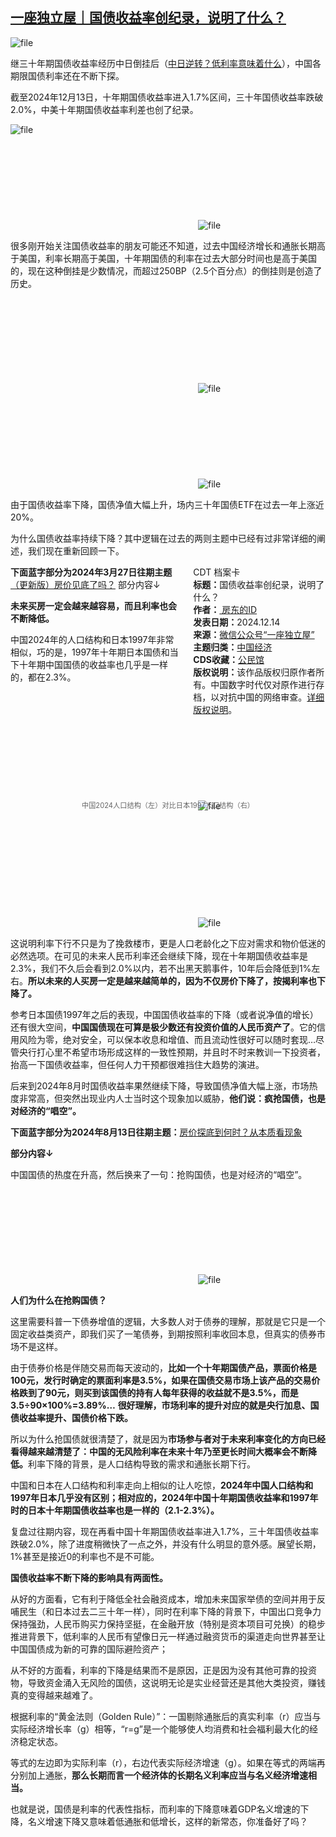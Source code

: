 <!--1734176719000-->
[一座独立屋｜国债收益率创纪录，说明了什么？](https://chinadigitaltimes.net/chinese/713974.html)
------

<p><img decoding="async" src="https://chinadigitaltimes.net/chinese/files/2024/12/image-1734176697057.png" alt="file"></p><p>继三十年期国债收益率经历中日倒挂后（<a href="https://mp.weixin.qq.com/s?__biz=Mzg5ODU0NjIxNA==&amp;mid=2247491195&amp;idx=1&amp;sn=69d243eaef0281d3a555407ffbf7b773&amp;scene=21#wechat_redirect">中日逆转？低利率意味着什么</a>），中国各期限国债利率还在不断下探。</p><p>截至2024年12月13日，十年期国债收益率进入1.7%区间，三十年国债收益率跌破2.0%，中美十年期国债收益率利差也创了纪录。</p><p><img decoding="async" src="https://chinadigitaltimes.net/chinese/files/2024/12/image-1734176159511.png" alt="file"><br><img decoding="async" src="data:image/svg+xml,%3Csvg%20xmlns='http://www.w3.org/2000/svg'%20viewBox='0%200%200%200'%3E%3C/svg%3E" alt="file" data-lazy-src="https://chinadigitaltimes.net/chinese/files/2024/12/image-1734176164391.png"><noscript><img decoding="async" src="https://chinadigitaltimes.net/chinese/files/2024/12/image-1734176164391.png" alt="file"></noscript></p><p>很多刚开始关注国债收益率的朋友可能还不知道，过去中国经济增长和通胀长期高于美国，利率长期高于美国，十年期国债的利率在过去大部分时间也是高于美国的，现在这种倒挂是少数情况，而超过250BP（2.5个百分点）的倒挂则是创造了历史。</p><p><img decoding="async" src="data:image/svg+xml,%3Csvg%20xmlns='http://www.w3.org/2000/svg'%20viewBox='0%200%200%200'%3E%3C/svg%3E" alt="file" data-lazy-src="https://chinadigitaltimes.net/chinese/files/2024/12/image-1734176178285.png"><noscript><img decoding="async" src="https://chinadigitaltimes.net/chinese/files/2024/12/image-1734176178285.png" alt="file"></noscript><br><img decoding="async" src="data:image/svg+xml,%3Csvg%20xmlns='http://www.w3.org/2000/svg'%20viewBox='0%200%200%200'%3E%3C/svg%3E" alt="file" data-lazy-src="https://chinadigitaltimes.net/chinese/files/2024/12/image-1734176193067.png"><noscript><img decoding="async" src="https://chinadigitaltimes.net/chinese/files/2024/12/image-1734176193067.png" alt="file"></noscript></p><p>由于国债收益率下降，国债净值大幅上升，场内三十年国债ETF在过去一年上涨近20%。</p><p>为什么国债收益率持续下降？其中逻辑在过去的两则主题中已经有过非常详细的阐述，我们现在重新回顾一下。</p><div style="width:42%;float:right;padding-left:20px;"><div class="su-spoiler su-spoiler-style-fancy su-spoiler-icon-chevron-circle" data-scroll-offset="0" data-anchor-in-url="no"><div class="su-spoiler-title" tabindex="0" role="button"><span class="su-spoiler-icon"></span>CDT 档案卡</div><div class="su-spoiler-content su-u-clearfix su-u-trim"><strong>标题：</strong>国债收益率创纪录，说明了什么？<br><strong>作者：</strong><a href="https://chinadigitaltimes.net/space/一座独立屋" target="_blank"> 房东的ID</a><br><strong>发表日期：</strong>2024.12.14<br><strong>来源：</strong><a href="https://web.archive.org/web/*/https://mp.weixin.qq.com/s/W4PiTXpkrq1Pq1Zic71cdw" target="_blank">微信公众号“一座独立屋”</a><br><strong>主题归类：</strong><a href="https://chinadigitaltimes.net/space/中国经济" target="_blank">中国经济</a><br><strong>CDS收藏：</strong><a href="https://chinadigitaltimes.net/space/%E5%85%AC%E6%B0%91%E9%A6%86" target="_blank" rel="noopener">公民馆</a><br><strong>版权说明：</strong>该作品版权归原作者所有。中国数字时代仅对原作进行存档，以对抗中国的网络审查。<a href="https://chinadigitaltimes.net/chinese/copyright">详细版权说明</a>。</div></div></div><p><strong>下面蓝字部分为2024年3月27日往期主题</strong><a href="https://mp.weixin.qq.com/s?__biz=Mzg5ODU0NjIxNA==&amp;mid=2247488659&amp;idx=1&amp;sn=a7e6de6fdff634f73567bd9bdf07c44b&amp;scene=21#wechat_redirect">（更新版）房价见底了吗？</a>  部分内容↓</p><p><strong>未来买房一定会越来越容易，而且利率也会不断降低。</strong></p><p>中国2024年的人口结构和日本1997年非常相似，巧的是，1997年十年期日本国债和当下十年期中国国债的收益率也几乎是一样的，都在2.3%。</p><p><img decoding="async" src="data:image/svg+xml,%3Csvg%20xmlns='http://www.w3.org/2000/svg'%20viewBox='0%200%200%200'%3E%3C/svg%3E" alt="file" data-lazy-src="https://chinadigitaltimes.net/chinese/files/2024/12/image-1734176208544.png"><noscript><img decoding="async" src="https://chinadigitaltimes.net/chinese/files/2024/12/image-1734176208544.png" alt="file"></noscript><br><span style="font-size: 0.8em;color: #666;display: block;text-align: center;margin-bottom:32px; margin-top: -20px;line-height:22px;">中国2024人口结构（左）对比日本1997人口结构（右）</span></p><p><img decoding="async" src="data:image/svg+xml,%3Csvg%20xmlns='http://www.w3.org/2000/svg'%20viewBox='0%200%200%200'%3E%3C/svg%3E" alt="file" data-lazy-src="https://chinadigitaltimes.net/chinese/files/2024/12/image-1734176247369.png"><noscript><img decoding="async" src="https://chinadigitaltimes.net/chinese/files/2024/12/image-1734176247369.png" alt="file"></noscript></p><p>这说明利率下行不只是为了挽救楼市，更是人口老龄化之下应对需求和物价低迷的必然选项。在可见的未来人民币利率还会继续下降，现在十年期国债收益率是2.3%，我们不久后会看到2.0%以内，若不出黑天鹅事件，10年后会降低到1%左右。<strong>所以未来的人买房一定是越来越简单的，因为不仅房价下降了，按揭利率也下降了。</strong></p><p>参考日本国债1997年之后的表现，中国国债收益率的下降（或者说净值的增长）还有很大空间，<strong>中国国债现在可算是极少数还有投资价值的人民币资产了</strong>。它的信用风险为零，绝对安全，可以保本收息和增值、而且流动性很好可以随时套现…尽管央行打心里不希望市场形成这样的一致性预期，并且时不时来教训一下投资者，抬高一下国债收益率，但任何人力干预都很难挡住大趋势的演进。</p><p>后来到2024年8月时国债收益率果然继续下降，导致国债净值大幅上涨，市场热度非常高，但突然出现业内人士当时这个现象加以威胁，<strong>他们说：疯抢国债，也是对经济的“唱空”。</strong></p><p><strong>下面蓝字部分为2024年8月13日往期主题：</strong><a href="https://mp.weixin.qq.com/s?__biz=Mzg5ODU0NjIxNA==&amp;mid=2247490273&amp;idx=1&amp;sn=649871cb90e18688f7864b9dc8b7a341&amp;scene=21#wechat_redirect">房价探底到何时？从本质看现象</a>&nbsp;</p><p><strong>部分内容↓</strong>  </p><p>中国国债的热度在升高，然后换来了一句：抢购国债，也是对经济的“唱空”。</p><p><img decoding="async" src="data:image/svg+xml,%3Csvg%20xmlns='http://www.w3.org/2000/svg'%20viewBox='0%200%200%200'%3E%3C/svg%3E" alt="file" data-lazy-src="https://chinadigitaltimes.net/chinese/files/2024/12/image-1734176283547.png"><noscript><img decoding="async" src="https://chinadigitaltimes.net/chinese/files/2024/12/image-1734176283547.png" alt="file"></noscript></p><p><strong>人们为什么在抢购国债？</strong></p><p>这里需要科普一下债券增值的逻辑，大多数人对于债券的理解，那就是它只是一个固定收益类资产，即我们买了一笔债券，到期按照利率收回本息，但真实的债券市场不是这样。</p><p>由于债券价格是伴随交易而每天波动的，<strong>比如一个十年期国债产品，票面价格是100元，发行时确定的票面利率是3.5%，如果在国债交易市场上该产品的交易价格跌到了90元，则买到该国债的持有人每年获得的收益就不是3.5%，而是3.5÷90×100%=3.89%…</strong>&nbsp;<strong>很好理解，市场利率的提升对应的就是央行加息、国债收益率提升、国债价格下跌。</strong></p><p>所以为什么抢国债就很清楚了，就是因为<strong>市场参与者对于未来利率变化的方向已经看得越来越清楚了：中国的无风险利率在未来十年乃至更长时间大概率会不断降低。</strong>利率下降的背景，是人口结构导致的需求和通胀长期下行。</p><p>中国和日本在人口结构和利率走向上相似的让人吃惊，<strong>2024年中国人口结构和1997年日本几乎没有区别；相对应的，2024年中国十年期国债收益率和1997年时的日本十年期国债收益率也是一样的（2.1-2.3%）。</strong></p><p>复盘过往期内容，现在再看中国十年期国债收益率进入1.7%，三十年国债收益率跌破2.0%，除了进度稍微快了一点之外，并没有什么明显的意外感。展望长期，1%甚至是接近0的利率也不是不可能。</p><p><strong>国债收益率不断下降的影响具有两面性。</strong></p><p>从好的方面看，它有利于降低全社会融资成本，增加未来国家举债的空间并用于反哺民生（和日本过去二三十年一样），同时在利率下降的背景下，中国出口竞争力保持强劲，人民币购买力保持坚挺，在金融开放（特别是资本项目可兑换）的稳步推进背景下，低利率的人民币有望像日元一样通过融资货币的渠道走向世界甚至让中国国债成为新的可靠的国际避险资产；</p><p>从不好的方面看，利率的下降是结果而不是原因，正是因为没有其他可靠的投资物，导致资金涌入无风险的国债，这说明无论是实业经营还是其他大类投资，赚钱真的变得越来越难了。</p><p>根据利率的“黄金法则（Golden Rule）”：一国剔除通胀后的真实利率（r）应当与实际经济增长率（g）相等，“r=g”是一个能够使人均消费和社会福利最大化的经济稳定状态。&nbsp;</p><p>等式的左边即为实际利率（r），右边代表实际经济增速（g）。如果在等式的两端再分别加上通胀，<strong>那么长期而言一个经济体的长期名义利率应当与名义经济增速相当。</strong></p><p>也就是说，国债是利率的代表性指标，而利率的下降意味着GDP名义增速的下降，名义增速下降又意味着低通胀和低增长，这样的新常态，你准备好了吗？</p><div class="addtoany_share_save_container addtoany_content addtoany_content_bottom"><div class="a2a_kit a2a_kit_size_32 addtoany_list" data-a2a-url="https://chinadigitaltimes.net/chinese/713974.html" data-a2a-title="一座独立屋｜国债收益率创纪录，说明了什么？"><a class="a2a_button_facebook" href="https://www.addtoany.com/add_to/facebook?linkurl=https%3A%2F%2Fchinadigitaltimes.net%2Fchinese%2F713974.html&amp;linkname=%E4%B8%80%E5%BA%A7%E7%8B%AC%E7%AB%8B%E5%B1%8B%EF%BD%9C%E5%9B%BD%E5%80%BA%E6%94%B6%E7%9B%8A%E7%8E%87%E5%88%9B%E7%BA%AA%E5%BD%95%EF%BC%8C%E8%AF%B4%E6%98%8E%E4%BA%86%E4%BB%80%E4%B9%88%EF%BC%9F" title="Facebook" rel="nofollow noopener" target="_blank"></a><a class="a2a_button_twitter" href="https://www.addtoany.com/add_to/twitter?linkurl=https%3A%2F%2Fchinadigitaltimes.net%2Fchinese%2F713974.html&amp;linkname=%E4%B8%80%E5%BA%A7%E7%8B%AC%E7%AB%8B%E5%B1%8B%EF%BD%9C%E5%9B%BD%E5%80%BA%E6%94%B6%E7%9B%8A%E7%8E%87%E5%88%9B%E7%BA%AA%E5%BD%95%EF%BC%8C%E8%AF%B4%E6%98%8E%E4%BA%86%E4%BB%80%E4%B9%88%EF%BC%9F" title="Twitter" rel="nofollow noopener" target="_blank"></a><a class="a2a_button_telegram" href="https://www.addtoany.com/add_to/telegram?linkurl=https%3A%2F%2Fchinadigitaltimes.net%2Fchinese%2F713974.html&amp;linkname=%E4%B8%80%E5%BA%A7%E7%8B%AC%E7%AB%8B%E5%B1%8B%EF%BD%9C%E5%9B%BD%E5%80%BA%E6%94%B6%E7%9B%8A%E7%8E%87%E5%88%9B%E7%BA%AA%E5%BD%95%EF%BC%8C%E8%AF%B4%E6%98%8E%E4%BA%86%E4%BB%80%E4%B9%88%EF%BC%9F" title="Telegram" rel="nofollow noopener" target="_blank"></a><a class="a2a_button_reddit" href="https://www.addtoany.com/add_to/reddit?linkurl=https%3A%2F%2Fchinadigitaltimes.net%2Fchinese%2F713974.html&amp;linkname=%E4%B8%80%E5%BA%A7%E7%8B%AC%E7%AB%8B%E5%B1%8B%EF%BD%9C%E5%9B%BD%E5%80%BA%E6%94%B6%E7%9B%8A%E7%8E%87%E5%88%9B%E7%BA%AA%E5%BD%95%EF%BC%8C%E8%AF%B4%E6%98%8E%E4%BA%86%E4%BB%80%E4%B9%88%EF%BC%9F" title="Reddit" rel="nofollow noopener" target="_blank"></a><a class="a2a_button_whatsapp" href="https://www.addtoany.com/add_to/whatsapp?linkurl=https%3A%2F%2Fchinadigitaltimes.net%2Fchinese%2F713974.html&amp;linkname=%E4%B8%80%E5%BA%A7%E7%8B%AC%E7%AB%8B%E5%B1%8B%EF%BD%9C%E5%9B%BD%E5%80%BA%E6%94%B6%E7%9B%8A%E7%8E%87%E5%88%9B%E7%BA%AA%E5%BD%95%EF%BC%8C%E8%AF%B4%E6%98%8E%E4%BA%86%E4%BB%80%E4%B9%88%EF%BC%9F" title="WhatsApp" rel="nofollow noopener" target="_blank"></a><a class="a2a_button_email" href="https://www.addtoany.com/add_to/email?linkurl=https%3A%2F%2Fchinadigitaltimes.net%2Fchinese%2F713974.html&amp;linkname=%E4%B8%80%E5%BA%A7%E7%8B%AC%E7%AB%8B%E5%B1%8B%EF%BD%9C%E5%9B%BD%E5%80%BA%E6%94%B6%E7%9B%8A%E7%8E%87%E5%88%9B%E7%BA%AA%E5%BD%95%EF%BC%8C%E8%AF%B4%E6%98%8E%E4%BA%86%E4%BB%80%E4%B9%88%EF%BC%9F" title="Email" rel="nofollow noopener" target="_blank"></a><a class="a2a_button_copy_link" href="https://www.addtoany.com/add_to/copy_link?linkurl=https%3A%2F%2Fchinadigitaltimes.net%2Fchinese%2F713974.html&amp;linkname=%E4%B8%80%E5%BA%A7%E7%8B%AC%E7%AB%8B%E5%B1%8B%EF%BD%9C%E5%9B%BD%E5%80%BA%E6%94%B6%E7%9B%8A%E7%8E%87%E5%88%9B%E7%BA%AA%E5%BD%95%EF%BC%8C%E8%AF%B4%E6%98%8E%E4%BA%86%E4%BB%80%E4%B9%88%EF%BC%9F" title="Copy Link" rel="nofollow noopener" target="_blank"></a><a class="a2a_dd addtoany_share_save addtoany_share" href="https://www.addtoany.com/share"></a></div></div>
